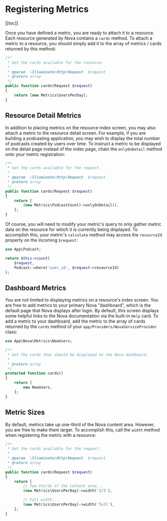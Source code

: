 # Registering Metrics

[[toc]]

Once you have defined a metric, you are ready to attach it to a resource. Each resource generated by Nova contains a `cards` method. To attach a metric to a resource, you should simply add it to the array of metrics / cards returned by this method:

```php
/**
 * Get the cards available for the resource.
 *
 * @param  \Illuminate\Http\Request  $request
 * @return array
 */
public function cards(Request $request)
{
    return [new Metrics\UsersPerDay];
}
```

## Resource Detail Metrics

In addition to placing metrics on the resource index screen, you may also attach a metric to the resource detail screen. For example, if you are building a podcasting application, you may wish to display the total number of podcasts created by users over time. To instruct a metric to be displayed on the detail page instead of the index page, chain the `onlyOnDetail` method onto your metric registration:

```php
/**
 * Get the cards available for the request.
 *
 * @param  \Illuminate\Http\Request  $request
 * @return array
 */
public function cards(Request $request)
{
    return [
        (new Metrics\PodcastCount)->onlyOnDetail(),
    ];
}
```

Of course, you will need to modify your metric's query to only gather metric data on the resource for which it is currently being displayed. To accomplish this, your metric's `calculate` method may access the `resourceId` property on the incoming `$request`:

```php
use App\Podcast;

return $this->count(
    $request,
    Podcast::where('user_id', $request->resourceId)
);
```

## Dashboard Metrics

You are not limited to displaying metrics on a resource's index screen. You are free to add metrics to your primary Nova "dashboard", which is the default page that Nova displays after login. By default, this screen displays some helpful links to the Nova documentation via the built-in `Help` card. To add a metric to your dashboard, add the metric to the array of cards returned by the `cards` method of your `app/Providers/NovaServiceProvider` class:

```php
use App\Nova\Metrics\NewUsers;

/**
 * Get the cards that should be displayed on the Nova dashboard.
 *
 * @return array
 */
protected function cards()
{
    return [
        new NewUsers,
    ];
}
```

## Metric Sizes

By default, metrics take up one-third of the Nova content area. However, you are free to make them larger. To accomplish this, call the `width` method when registering the metric with a resource:

```php
/**
 * Get the cards available for the request.
 *
 * @param  \Illuminate\Http\Request  $request
 * @return array
 */
public function cards(Request $request)
{
    return [
        // Two-thirds of the content area...
        (new Metrics\UsersPerDay)->width('2/3'),

        // Full width...
        (new Metrics\UsersPerDay)->width('full'),
    ];
}
```
